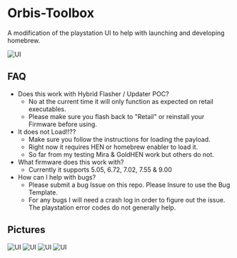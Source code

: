 # Orbis-Toolbox
A modification of the playstation UI to help with launching and developing homebrew.

![UI](https://i.imgur.com/xomr471.png)

## FAQ

- Does this work with Hybrid Flasher / Updater POC?
  - No at the current time it will only function as expected on retail executables.
  - Please make sure you flash back to "Retail" or reinstall your Firmware before using.
- It does not Load!!??
  - Make sure you follow the instructions for loading the payload.
  - Right now it requires HEN or homebrew enabler to load it.
  - So far from my testing Mira & GoldHEN work but others do not.
- What firmware does this work with?
  - Currently it supports 5.05, 6.72, 7.02, 7.55 & 9.00
- How can I help with bugs?
  - Please submit a bug Issue on this repo. Please Insure to use the Bug Template.
  - For any bugs I will need a crash log in order to figure out the issue. The playstation error codes do not generally help.

## Pictures
![UI](https://i.imgur.com/3VbyJDD.png)
![UI](https://i.imgur.com/B1cfhdz.png)
![UI](https://i.imgur.com/6MT0lzn.png)
![UI](https://i.imgur.com/ovQionn.png)
